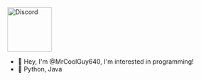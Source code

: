 <a href="https://discord.com/users/700560289766047847">
  <img src="https://cdn2.steamgriddb.com/icon/95c9d994f8d75d4d60f8bb8f25902339/32/256x256.png" alt="Discord" width="100" />
</a>

<br>

- 👋 Hey, I'm @MrCoolGuy640, I'm interested in programming!
- 🌱 Python, Java

<!---
MrCoolGuy640/MrCoolGuy640 is a ✨ special ✨ repository because its `README.md` (this file) appears on your GitHub profile.
You can click the Preview link to take a look at your changes.
--->
